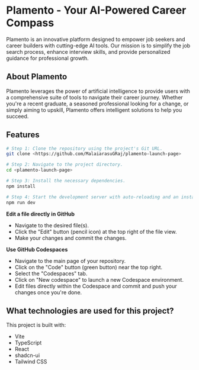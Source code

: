 # Plamento - Your AI-Powered Career Compass

Plamento is an innovative platform designed to empower job seekers and career builders with cutting-edge AI tools. Our mission is to simplify the job search process, enhance interview skills, and provide personalized guidance for professional growth.

## About Plamento

Plamento leverages the power of artificial intelligence to provide users with a comprehensive suite of tools to navigate their career journey. Whether you're a recent graduate, a seasoned professional looking for a change, or simply aiming to upskill, Plamento offers intelligent solutions to help you succeed.

## Features

```sh
# Step 1: Clone the repository using the project's Git URL.
git clone <https://github.com/MalaiarasuGRaj/plamento-launch-page>

# Step 2: Navigate to the project directory.
cd <plamento-launch-page>

# Step 3: Install the necessary dependencies.
npm install

# Step 4: Start the development server with auto-reloading and an instant preview.
npm run dev
```

**Edit a file directly in GitHub**

- Navigate to the desired file(s).
- Click the "Edit" button (pencil icon) at the top right of the file view.
- Make your changes and commit the changes.

**Use GitHub Codespaces**

- Navigate to the main page of your repository.
- Click on the "Code" button (green button) near the top right.
- Select the "Codespaces" tab.
- Click on "New codespace" to launch a new Codespace environment.
- Edit files directly within the Codespace and commit and push your changes once you're done.

## What technologies are used for this project?

This project is built with:

- Vite
- TypeScript
- React
- shadcn-ui
- Tailwind CSS